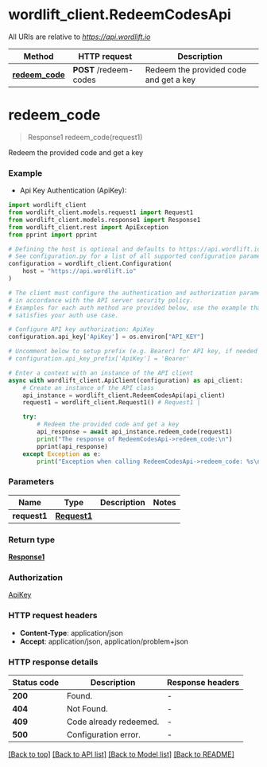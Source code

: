# wordlift_client.RedeemCodesApi

All URIs are relative to *https://api.wordlift.io*

Method | HTTP request | Description
------------- | ------------- | -------------
[**redeem_code**](RedeemCodesApi.md#redeem_code) | **POST** /redeem-codes | Redeem the provided code and get a key


# **redeem_code**
> Response1 redeem_code(request1)

Redeem the provided code and get a key

### Example

* Api Key Authentication (ApiKey):

```python
import wordlift_client
from wordlift_client.models.request1 import Request1
from wordlift_client.models.response1 import Response1
from wordlift_client.rest import ApiException
from pprint import pprint

# Defining the host is optional and defaults to https://api.wordlift.io
# See configuration.py for a list of all supported configuration parameters.
configuration = wordlift_client.Configuration(
    host = "https://api.wordlift.io"
)

# The client must configure the authentication and authorization parameters
# in accordance with the API server security policy.
# Examples for each auth method are provided below, use the example that
# satisfies your auth use case.

# Configure API key authorization: ApiKey
configuration.api_key['ApiKey'] = os.environ["API_KEY"]

# Uncomment below to setup prefix (e.g. Bearer) for API key, if needed
# configuration.api_key_prefix['ApiKey'] = 'Bearer'

# Enter a context with an instance of the API client
async with wordlift_client.ApiClient(configuration) as api_client:
    # Create an instance of the API class
    api_instance = wordlift_client.RedeemCodesApi(api_client)
    request1 = wordlift_client.Request1() # Request1 | 

    try:
        # Redeem the provided code and get a key
        api_response = await api_instance.redeem_code(request1)
        print("The response of RedeemCodesApi->redeem_code:\n")
        pprint(api_response)
    except Exception as e:
        print("Exception when calling RedeemCodesApi->redeem_code: %s\n" % e)
```



### Parameters


Name | Type | Description  | Notes
------------- | ------------- | ------------- | -------------
 **request1** | [**Request1**](Request1.md)|  | 

### Return type

[**Response1**](Response1.md)

### Authorization

[ApiKey](../README.md#ApiKey)

### HTTP request headers

 - **Content-Type**: application/json
 - **Accept**: application/json, application/problem+json

### HTTP response details

| Status code | Description | Response headers |
|-------------|-------------|------------------|
**200** | Found. |  -  |
**404** | Not Found. |  -  |
**409** | Code already redeemed. |  -  |
**500** | Configuration error. |  -  |

[[Back to top]](#) [[Back to API list]](../README.md#documentation-for-api-endpoints) [[Back to Model list]](../README.md#documentation-for-models) [[Back to README]](../README.md)

